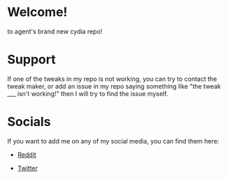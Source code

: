 # Welcome!
to agent's brand new cydia repo!

# Support
If one of the tweaks in my repo is not working, you can try to contact the tweak maker, or add an issue in my repo saying something like "the tweak ___ isn't working!" then I will try to find the issue myself. 

# Socials
If you want to add me on any of my social media, you can find them here:

+ [Reddit](https://www.reddit.com/user/AgentxRyan "My Reddit!")

+ [Twitter](https://www.twitter.com/RY9N_ "My Twitter!")
